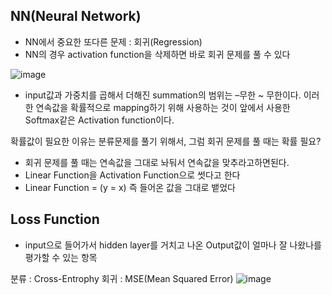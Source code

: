## NN(Neural Network)
- NN에서 중요한 또다른 문제 : 회귀(Regression)
- NN의 경우 activation function을 삭제하면 바로 회귀 문제를 풀 수 있다

![image](https://user-images.githubusercontent.com/107015573/215405019-5b989fd6-1b44-4d70-80f8-56ced19853b6.png)

- input값과 가중치를 곱해서 더해진 summation의 범위는 –무한 ~ 무한이다. 이러한 연속값을 확률적으로 mapping하기 위해 사용하는 것이 앞에서 사용한 Softmax같은 Activation function이다.

확률값이 필요한 이유는 분류문제를 풀기 위해서, 그럼 회귀 문제를 풀 때는 확률 필요?
- 회귀 문제를 풀 때는 연속값을 그대로 놔둬서 연속값을 맞추라고하면된다.                           
- Linear Function을 Activation Function으로 썻다고 한다
- Linear Function = (y = x) 즉 들어온 값을 그대로 뱉었다

## Loss Function
- input으로 들어가서 hidden layer를 거치고 나온 Output값이 얼마나 잘 나왔나를 평가할 수 있는 항목

분류 : Cross-Entrophy
회귀 : MSE(Mean Squared Error)
![image](https://user-images.githubusercontent.com/107015573/215405286-8593c75f-e45b-4ef5-92b8-eef779468eb9.png)
